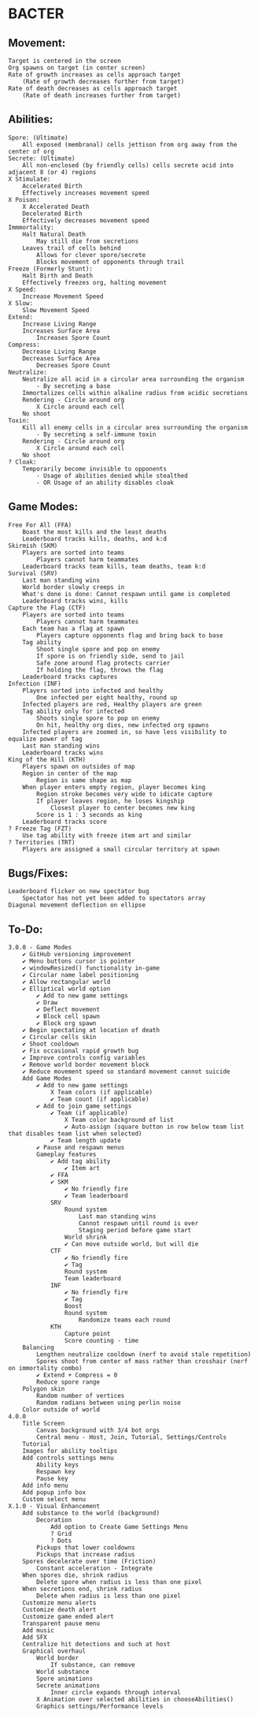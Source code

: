 # BACTER

## Movement:
	Target is centered in the screen
	Org spawns on target (in center screen)
	Rate of growth increases as cells approach target
		(Rate of growth decreases further from target)
	Rate of death decreases as cells approach target
		(Rate of death increases further from target)

## Abilities:
	Spore: (Ultimate)
		All exposed (membranal) cells jettison from org away from the center of org
	Secrete: (Ultimate)
		All non-enclosed (by friendly cells) cells secrete acid into adjacent 8 (or 4) regions
	X Stimulate:
		Accelerated Birth
		Effectively increases movement speed
	X Poison:
		X Accelerated Death
		Decelerated Birth
		Effectively decreases movement speed
	Immmortality:
		Halt Natural Death
			May still die from secretions
		Leaves trail of cells behind
			Allows for clever spore/secrete
			Blocks movement of opponents through trail
	Freeze (Formerly Stunt):
		Halt Birth and Death
		Effectively freezes org, halting movement
	X Speed:
		Increase Movement Speed
	X Slow:
		Slow Movement Speed
	Extend:
		Increase Living Range
		Increases Surface Area
			Increases Spore Count
	Compress:
		Decrease Living Range
		Decreases Surface Area
			Decreases Spore Count
	Neutralize:
		Neutralize all acid in a circular area surrounding the organism
			- By secreting a base
		Immortalizes cells within alkaline radius from acidic secretions
		Rendering - Circle around org
			X Circle around each cell
		No shoot
	Toxin:
		Kill all enemy cells in a circular area surrounding the organism
			- By secreting a self-immune toxin
		Rendering - Circle around org
			X Circle around each cell
		No shoot
	? Cloak:
		Temporarily become invisible to opponents
			- Usage of abilities denied while stealthed
			- OR Usage of an ability disables cloak

## Game Modes:
	Free For All (FFA)
		Boast the most kills and the least deaths
		Leaderboard tracks kills, deaths, and k:d
	Skirmish (SKM)
		Players are sorted into teams
			Players cannot harm teammates
		Leaderboard tracks team kills, team deaths, team k:d
	Survival (SRV)
		Last man standing wins
		World border slowly creeps in
		What's done is done: Cannot respawn until game is completed
		Leaderboard tracks wins, kills
	Capture the Flag (CTF)
		Players are sorted into teams
			Players cannot harm teammates
		Each team has a flag at spawn
			Players capture opponents flag and bring back to base
		Tag ability
			Shoot single spore and pop on enemy
			If spore is on friendly side, send to jail
			Safe zone around flag protects carrier
			If holding the flag, throws the flag
		Leaderboard tracks captures
	Infection (INF)
		Players sorted into infected and healthy
			One infected per eight healthy, round up
		Infected players are red, Healthy players are green
		Tag ability only for infected
			Shoots single spore to pop on enemy
			On hit, healthy org dies, new infected org spawns
		Infected players are zoomed in, so have less visibility to equalize power of tag
		Last man standing wins
		Leaderboard tracks wins
	King of the Hill (KTH)
		Players spawn on outsides of map
		Region in center of the map
			Region is same shape as map
		When player enters empty region, player becomes king
			Region stroke becomes very wide to idicate capture
			If player leaves region, he loses kingship
				Closest player to center becomes new king
			Score is 1 : 3 seconds as king
		Leaderboard tracks score
	? Freeze Tag (FZT)
		Use tag ability with freeze item art and similar 
	? Territories (TRT)
		Players are assigned a small circular territory at spawn

## Bugs/Fixes:
	Leaderboard flicker on new spectator bug
		Spectator has not yet been added to spectators array
	Diagonal movement deflection on ellipse

## To-Do:
	3.0.0 - Game Modes
		✔ GitHub versioning improvement
		✔ Menu buttons cursor is pointer
		✔ windowResized() functionality in-game
		✔ Circular name label positioning
		✔ Allow rectangular world
		✔ Elliptical world option
			✔ Add to new game settings
			✔ Draw
			✔ Deflect movement
			✔ Block cell spawn
			✔ Block org spawn
		✔ Begin spectating at location of death
		✔ Circular cells skin
		✔ Shoot cooldown
		✔ Fix occasional rapid growth bug
		✔ Improve controls config variables
		✔ Remove world border movement block
		✔ Reduce movement speed so standard movement cannot suicide
		Add Game Modes
			✔ Add to new game settings
				X Team colors (if applicable)
				✔ Team count (if applicable)
			✔ Add to join game settings
				✔ Team (if applicable)
					X Team color background of list
					✔ Auto-assign (square button in row below team list that disables team list when selected)
				✔ Team length update
			✔ Pause and respawn menus
			Gameplay features
				✔ Add tag ability
					✔ Item art
				✔ FFA
				✔ SKM
					✔ No friendly fire
					✔ Team leaderboard
				SRV
					Round system
						Last man standing wins
						Cannot respawn until round is over
						Staging period before game start
					World shrink
					✔ Can move outside world, but will die
				CTF
					✔ No friendly fire
					✔ Tag
					Round system
					Team leaderboard
				INF
					✔ No friendly fire
					✔ Tag
					Boost
					Round system
						Randomize teams each round
				KTH
					Capture point
					Score counting - time
		Balancing
			Lengthen neutralize cooldown (nerf to avoid stale repetition)
			Spores shoot from center of mass rather than crosshair (nerf on immortality combo)
			✔ Extend + Compress = 0
			Reduce spore range
		Polygon skin
			Random number of vertices
			Random radians between using perlin noise
		Color outside of world
	4.0.0
		Title Screen
			Canvas background with 3/4 bot orgs
			Central menu - Host, Join, Tutorial, Settings/Controls
		Tutorial
		Images for ability tooltips
		Add controls settings menu
			Ability keys
			Respawn key
			Pause key
		Add info menu
		Add popup info box
		Custom select menu
	X.1.0 - Visual Enhancement
		Add substance to the world (background)
			Decoration
				Add option to Create Game Settings Menu
				? Grid
				? Dots
			Pickups that lower cooldowns
			Pickups that increase radius
		Spores decelerate over time (Friction)
			Constant acceleration - Integrate
		When spores die, shrink radius
			Delete spore when radius is less than one pixel
		When secretions end, shrink radius
			Delete when radius is less than one pixel
		Customize menu alerts
		Customize death alert
		Customize game ended alert
		Transparent pause menu
		Add music
		Add SFX
		Centralize hit detections and such at host
		Graphical overhaul
			World border
				If substance, can remove
			World substance
			Spore animations
			Secrete animations
				Inner circle expands through interval
			X Animation over selected abilities in chooseAbilities()
			Graphics settings/Performance levels